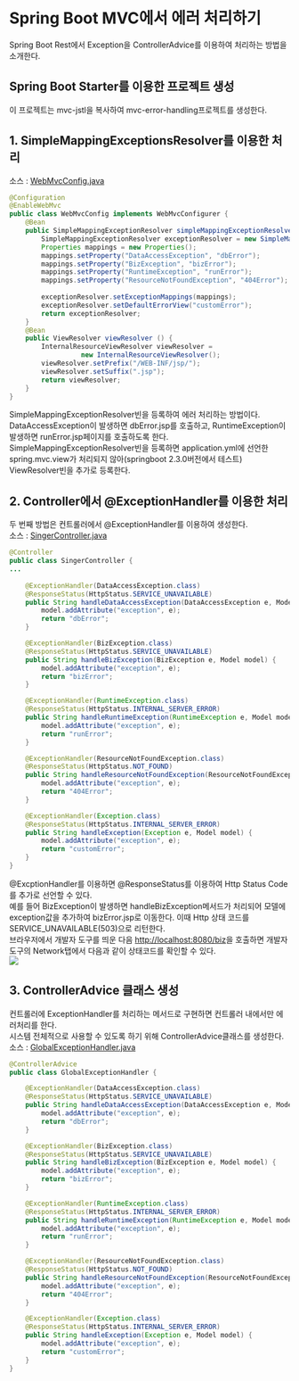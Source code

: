 # Spring Boot MVC에서 에러 처리하기
Spring Boot Rest에서 Exception을 ControllerAdvice를 이용하여 처리하는 방법을 소개한다.  

## Spring Boot Starter를 이용한 프로젝트 생성
이 프로젝트는 mvc-jstl을 복사하여 mvc-error-handling프로젝트를 생성한다.

## 1. SimpleMappingExceptionsResolver를 이용한 처리
소스 : [WebMvcConfig.java](src/main/java/com/linor/singer/config/WebMvcConfig.java)
```java
@Configuration
@EnableWebMvc
public class WebMvcConfig implements WebMvcConfigurer {
	@Bean
	public SimpleMappingExceptionResolver simpleMappingExceptionResolver() {
		SimpleMappingExceptionResolver exceptionResolver = new SimpleMappingExceptionResolver();
		Properties mappings = new Properties();
		mappings.setProperty("DataAccessException", "dbError");
		mappings.setProperty("BizException", "bizError");
		mappings.setProperty("RuntimeException", "runError");
		mappings.setProperty("ResourceNotFoundException", "404Error");
	
		exceptionResolver.setExceptionMappings(mappings);
		exceptionResolver.setDefaultErrorView("customError");
		return exceptionResolver;
	}
    @Bean
    public ViewResolver viewResolver () {
        InternalResourceViewResolver viewResolver =
                  new InternalResourceViewResolver();
        viewResolver.setPrefix("/WEB-INF/jsp/");
        viewResolver.setSuffix(".jsp");
        return viewResolver;
    }
}
```
SimpleMappingExceptionResolver빈을 등록하여 에러 처리하는 방법이다.  
DataAccessException이 발생하면 dbError.jsp를 호출하고, RuntimeException이 발생하면 runError.jsp페이지를 호출하도록 한다.  
SimpleMappingExceptionResolver빈을 등록하면 application.yml에 선언한 spring.mvc.view가 처리되지 않아(springboot 2.3.0버전에서 테스트) ViewResolver빈을 추가로 등록한다.  

## 2. Controller에서 @ExceptionHandler를 이용한 처리
두 번째 방법은 컨트롤러에서 @ExceptionHandler를 이용하여 생성한다.  
소스 : [SingerController.java](src/main/java/com/linor/singer/exception/SingerController.java)
```java
@Controller
public class SingerController {
...
	
	@ExceptionHandler(DataAccessException.class)
	@ResponseStatus(HttpStatus.SERVICE_UNAVAILABLE)
	public String handleDataAccessException(DataAccessException e, Model model) {
		model.addAttribute("exception", e);
		return "dbError";
	}

	@ExceptionHandler(BizException.class)
	@ResponseStatus(HttpStatus.SERVICE_UNAVAILABLE)
	public String handleBizException(BizException e, Model model) {
		model.addAttribute("exception", e);
		return "bizError";
	}

	@ExceptionHandler(RuntimeException.class)
	@ResponseStatus(HttpStatus.INTERNAL_SERVER_ERROR)
	public String handleRuntimeException(RuntimeException e, Model model) {
		model.addAttribute("exception", e);
		return "runError";
	}

	@ExceptionHandler(ResourceNotFoundException.class)
	@ResponseStatus(HttpStatus.NOT_FOUND)
	public String handleResourceNotFoundException(ResourceNotFoundException e, Model model) {
		model.addAttribute("exception", e);
		return "404Error";
	}

	@ExceptionHandler(Exception.class)
	@ResponseStatus(HttpStatus.INTERNAL_SERVER_ERROR)
	public String handleException(Exception e, Model model) {
		model.addAttribute("exception", e);
		return "customError";
	}
}
```
@ExcptionHandler를 이용하면 @ResponseStatus를 이용하여 Http Status Code를 추가로 선언할 수 있다.  
예를 들어 BizException이 발생하면 handleBizException메서드가 처리되어 모델에 exception값을 추가하여 bizError.jsp로 이동한다. 이때 Http 상태 코드를 SERVICE_UNAVAILABLE(503)으로 리턴한다.  
브라우저에서 개발자 도구를 띄운 다음 [http://localhost:8080/biz](http://localhost:8080/biz)을 호출하면 개발자 도구의 Network탭에서 다음과 같이 상태코드를 확인할 수 있다.  
![](images/image01.png)
 
## 3. ControllerAdvice 클래스 생성
컨트롤러에 ExceptionHandler를 처리하는 메서드로 구현하면 컨트롤러 내에서만 에러처리를 한다.  
시스템 전체적으로 사용할 수 있도록 하기 위해 ControllerAdvice클래스를 생성한다.  
소스 : [GlobalExceptionHandler.java](src/main/java/com/linor/singer/advice/GlobalExceptionHandler.java)
```java
@ControllerAdvice
public class GlobalExceptionHandler {

	@ExceptionHandler(DataAccessException.class)
	@ResponseStatus(HttpStatus.SERVICE_UNAVAILABLE)
	public String handleDataAccessException(DataAccessException e, Model model) {
		model.addAttribute("exception", e);
		return "dbError";
	}

	@ExceptionHandler(BizException.class)
	@ResponseStatus(HttpStatus.SERVICE_UNAVAILABLE)
	public String handleBizException(BizException e, Model model) {
		model.addAttribute("exception", e);
		return "bizError";
	}

	@ExceptionHandler(RuntimeException.class)
	@ResponseStatus(HttpStatus.INTERNAL_SERVER_ERROR)
	public String handleRuntimeException(RuntimeException e, Model model) {
		model.addAttribute("exception", e);
		return "runError";
	}

	@ExceptionHandler(ResourceNotFoundException.class)
	@ResponseStatus(HttpStatus.NOT_FOUND)
	public String handleResourceNotFoundException(ResourceNotFoundException e, Model model) {
		model.addAttribute("exception", e);
		return "404Error";
	}

	@ExceptionHandler(Exception.class)
	@ResponseStatus(HttpStatus.INTERNAL_SERVER_ERROR)
	public String handleException(Exception e, Model model) {
		model.addAttribute("exception", e);
		return "customError";
	}
}
```

 